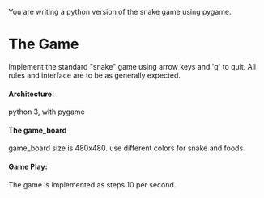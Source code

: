You are writing a python version of the snake game using pygame.

# The Game

Implement the standard "snake" game using arrow keys and 'q' to quit.
All rules and interface are to be as generally expected.

#### Architecture: 
python 3, with pygame

#### The game_board 
game_board size is 480x480.
use different colors for snake and foods

#### Game Play:
The game is implemented as steps 10 per second.

